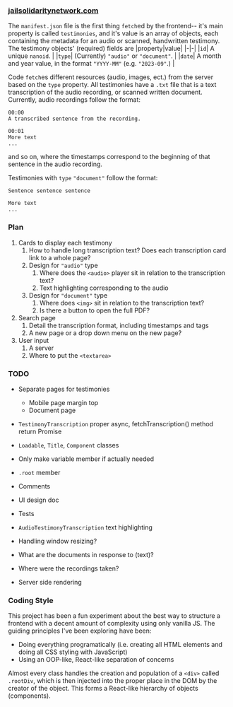 ### [jailsolidaritynetwork.com](https://jailsolidaritynetwork.github.io)

The `manifest.json` file is the first thing `fetch`ed by the frontend-- it's main property is called `testimonies`, and it's value is an array of objects, each containing the metadata for an audio or scanned, handwritten testimony. The testimony objects' (required) fields are
|property|value|
|-|-|
|`id`| A unique `nanoid`. |
|`type`| (Currently) `"audio"` or `"document"`. |
|`date`| A month and year value, in the format `"YYYY-MM"` (e.g. `"2023-09"`.) |

Code `fetch`es different resources (audio, images, ect.) from the server based on the `type` property. All testimonies have a `.txt` file that is a text transcription of the audio recording, or scanned written document. Currently, audio recordings follow the format:

```
00:00
A transcribed sentence from the recording.

00:01
More text
...
```

and so on, where the timestamps correspond to the beginning of that sentence in the audio recording.

Testimonies with `type` `"document"` follow the format:

```
Sentence sentence sentence

More text
...
```

### Plan

1. Cards to display each testimony
   1. How to handle long transcription text? Does each transcription card link to a whole page?
   1. Design for `"audio"` type
      1. Where does the `<audio>` player sit in relation to the transcription text?
      2. Text highlighting corresponding to the audio
   1. Design for `"document"` type
      1. Where does `<img>` sit in relation to the transcription text?
      2. Is there a button to open the full PDF?
2. Search page
   1. Detail the transcription format, including timestamps and tags
   2. A new page or a drop down menu on the new page?
3. User input
   1. A server
   2. Where to put the `<textarea>`

### TODO

- Separate pages for testimonies
  - Mobile page margin top
  - Document page
- `TestimonyTranscription` proper async, fetchTranscription() method return Promise
- `Loadable`, `Title`, `Component` classes
- Only make variable member if actually needed
- `.root` member
- Comments

- UI design doc
- Tests
- `AudioTestimonyTranscription` text highlighting
- Handling window resizing?
- What are the documents in response to (text)?
- Where were the recordings taken?
- Server side rendering

### Coding Style

This project has been a fun experiment about the best way to structure a frontend with a decent amount of complexity using only vanilla JS. The guiding principles I've been exploring have been:

- Doing everything programatically (i.e. creating all HTML elements and doing all CSS styling with JavaScript)
- Using an OOP-like, React-like separation of concerns

Almost every class handles the creation and population of a `<div>` called `.rootDiv`, which is then injected into the proper place in the DOM by the creator of the object. This forms a React-like hierarchy of objects (components).
